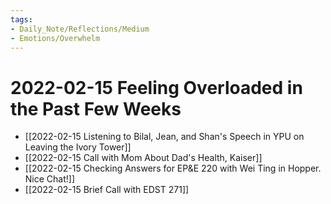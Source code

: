 ```yaml
---
tags:
- Daily_Note/Reflections/Medium
- Emotions/Overwhelm
---
```


# 2022-02-15 Feeling Overloaded in the Past Few Weeks

 

- [[2022-02-15 Listening to Bilal, Jean, and Shan's Speech in YPU on Leaving the Ivory Tower]]
- [[2022-02-15 Call with Mom About Dad's Health, Kaiser]]
- [[2022-02-15 Checking Answers for EP&E 220 with Wei Ting in Hopper. Nice Chat!]]
- [[2022-02-15 Brief Call with EDST 271]]
